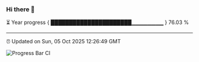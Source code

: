 ### Hi there 👋

⏳ Year progress { ██████████████████████▁▁▁▁▁▁▁▁ } 76.03 %

---

⏰ Updated on Sun, 05 Oct 2025 12:26:49 GMT

![Progress Bar CI](https://github.com/liununu/liununu/workflows/Progress%20Bar%20CI/badge.svg)
